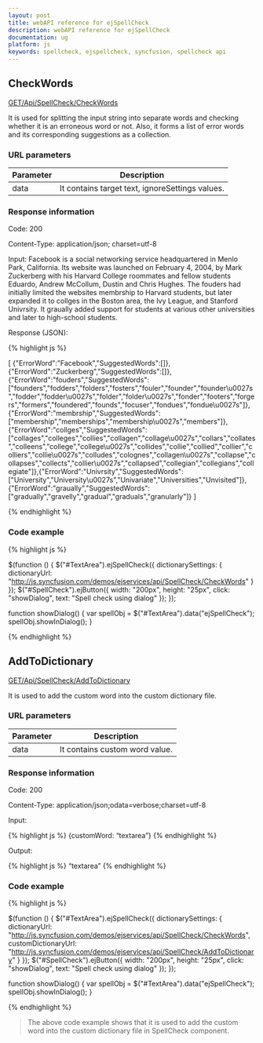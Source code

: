 ```yaml
---
layout: post
title: webAPI reference for ejSpellCheck
description: webAPI reference for ejSpellCheck
documentation: ug
platform: js
keywords: spellcheck, ejspellcheck, syncfusion, spellcheck api
---
```


## CheckWords

[GET/Api/SpellCheck/CheckWords](http://js.syncfusion.com/demos/ejservices/api/SpellCheck/CheckWords)

It is used for splitting the input string into separate words and checking whether it is an erroneous word or not. Also, it forms a list of error words and its corresponding suggestions as a collection.  

### URL parameters

|  Parameter |  Description | 
|---|---|
|data|It contains target text, ignoreSettings values.| 

### Response information 

Code: 200

Content-Type: application/json; charset=utf-8 

Input:  Facebook is a social networking service headquartered in Menlo Park, California. Its website was launched on February 4, 2004, by Mark Zuckerberg with his Harvard College roommates and fellow students Eduardo, Andrew McCollum, Dustin and Chris Hughes.
The fouders had initially limited the websites membrship to Harvard students, but later expanded it to collges in the Boston area, the Ivy League, and Stanford Univrsity. It graually added support for students at various other universities and later to high-school students.

Response (JSON):   

{% highlight js %}

[
{"ErrorWord":"Facebook","SuggestedWords":[]},{"ErrorWord":"Zuckerberg","SuggestedWords":[]},{"ErrorWord":"fouders","SuggestedWords":["founders","fodders","folders","fosters","fouler","founder","founder\u0027s","fodder","fodder\u0027s","folder","folder\u0027s","fonder","footers","forgers","formers","foundered","founds","focuser","fondues","fondue\u0027s"]},{"ErrorWord":"membrship","SuggestedWords":["membership","memberships","membership\u0027s","members"]},{"ErrorWord":"collges","SuggestedWords":["collages","colleges","collies","collagen","collage\u0027s","collars","collates","colleens","college","college\u0027s","collides","collie","collied","collier","colliers","collie\u0027s","colludes","colognes","collagen\u0027s","collapse","collapses","collects","collier\u0027s","collapsed","collegian","collegians","collegiate"]},{"ErrorWord":"Univrsity","SuggestedWords":["University","University\u0027s","Univariate","Universities","Unvisited"]},{"ErrorWord":"graually","SuggestedWords":["gradually","gravelly","gradual","graduals","granularly"]}
]

{% endhighlight %}

### Code example 

{% highlight js %}

$(function () {
$("#TextArea").ejSpellCheck({
dictionarySettings: {
	dictionaryUrl: "http://js.syncfusion.com/demos/ejservices/api/SpellCheck/CheckWords"
}
});
$("#SpellCheck").ejButton({ width: "200px", height: "25px", click: "showDialog", text: "Spell check using dialog" });
});

function showDialog() {
var spellObj = $("#TextArea").data("ejSpellCheck");
spellObj.showInDialog();
}

{% endhighlight %}

## AddToDictionary

[GET/Api/SpellCheck/AddToDictionary](http://js.syncfusion.com/demos/ejservices/api/SpellCheck/CheckWords)

It is used to add the custom word into the custom dictionary file.

### URL parameters

|  Parameter |  Description | 
|---|---|
|data|It contains custom word value.| 

### Response information 

Code: 200

Content-Type: application/json;odata=verbose;charset=utf-8

Input:

{% highlight js %}
{customWord: “textarea”}
{% endhighlight %}

Output:   

{% highlight js %}
“textarea”
{% endhighlight %}

### Code example 

{% highlight js %}

$(function () {
$("#TextArea").ejSpellCheck({
dictionarySettings: {
	dictionaryUrl: "http://js.syncfusion.com/demos/ejservices/api/SpellCheck/CheckWords",
	customDictionaryUrl: "http://js.syncfusion.com/demos/ejservices/api/SpellCheck/AddToDictionary"
}
});
$("#SpellCheck").ejButton({ width: "200px", height: "25px", click: "showDialog", text: "Spell check using dialog" });
});

function showDialog() {
var spellObj = $("#TextArea").data("ejSpellCheck");
spellObj.showInDialog();
}

{% endhighlight %}

>The above code example shows that it is used to add the custom word into the custom dictionary file in SpellCheck component.